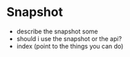 # Snapshot

* describe the snapshot some
* should i use the snapshot or the api?
* index (point to the things you can do)
